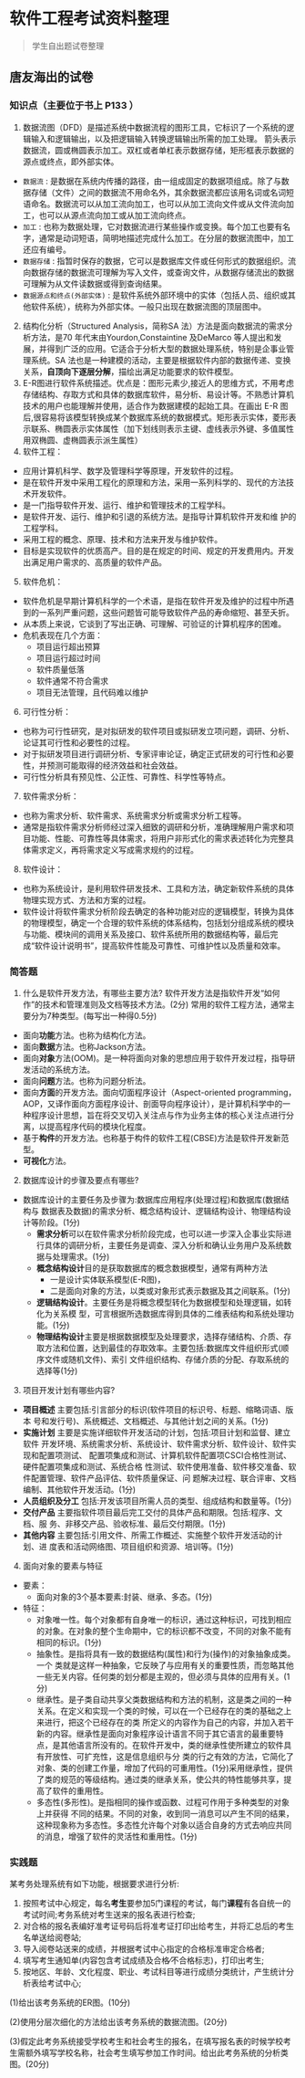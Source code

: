 # 软件工程考试资料整理
> 学生自出题试卷整理
## 唐友海出的试卷
### 知识点（主要位于书上 P133 ）
1. 数据流图（DFD）是描述系统中数据流程的图形工具，它标识了一个系统的逻辑输入和逻辑输出，以及把逻辑输入转换逻辑输出所需的加工处理。 箭头表示数据流，圆或椭圆表示加工。双杠或者单杠表示数据存储，矩形框表示数据的源点或终点，即外部实体。
  - `数据流` : 是数据在系统内传播的路径，由一组成固定的数据项组成。除了与数据存储（文件）之间的数据流不用命名外，其余数据流都应该用名词或名词短语命名。数据流可以从加工流向加工，也可以从加工流向文件或从文件流向加工，也可以从源点流向加工或从加工流向终点。
  - `加工` : 也称为数据处理，它对数据流进行某些操作或变换。每个加工也要有名字，通常是动词短语，简明地描述完成什么加工。在分层的数据流图中，加工还应有编号。
  - `数据存储` : 指暂时保存的数据，它可以是数据库文件或任何形式的数据组织。流向数据存储的数据流可理解为写入文件，或查询文件，从数据存储流出的数据可理解为从文件读数据或得到查询结果。
  - `数据源点和终点(外部实体)` : 是软件系统外部环境中的实体（包括人员、组织或其他软件系统），统称为外部实体。一般只出现在数据流图的顶层图中。
2. 结构化分析（Structured Analysis，简称SA 法）方法是面向数据流的需求分析方法，是70 年代末由Yourdon,Constaintine 及DeMarco 等人提出和发展，并得到广泛的应用。它适合于分析大型的数据处理系统，特别是企事业管理系统。SA 法也是一种建模的活动，主要是根据软件内部的数据传递、变换关系，**自顶向下逐层分解**，描绘出满足功能要求的软件模型。
3. E-R图进行软件系统描述。优点是：图形元素少,接近人的思维方式，不用考虑存储结构、存取方式和具体的数据库软件，易分析、易设计等。不熟悉计算机技术的用户也能理解并使用，适合作为数据建模的起始工具。在画出 E-R 图后,很容易将该模型转换成某个数据库系统的数据模式。矩形表示实体，菱形表示联系、椭圆表示实体属性（加下划线则表示主键、虚线表示外键、多值属性用双椭圆、虚椭圆表示派生属性）
4. 软件工程：
  - 应用计算机科学、数学及管理科学等原理，开发软件的过程。
  - 是在软件开发中采用工程化的原理和方法，采用一系列科学的、现代的方法技术开发软件。
  - 是一门指导软件开发、运行、维护和管理技术的工程学科。
  - 是软件开发、运行、维护和引退的系统方法。是指导计算机软件开发和维 护的工程学科。
  - 采用工程的概念、原理、技术和方法来开发与维护软件。
  - 目标是实现软件的优质高产。目的是在规定的时间、规定的开发费用内。开发出满足用户需求的、高质量的软件产品。
5. 软件危机：
  - 软件危机是早期计算机科学的一个术语，是指在软件开发及维护的过程中所遇到的一系列严重问题，这些问题皆可能导致软件产品的寿命缩短、甚至夭折。
  - 从本质上来说，它谈到了写出正确、可理解、可验证的计算机程序的困难。
  - 危机表现在几个方面：
    - 项目运行超出预算
    - 项目运行超过时间
    - 软件质量低落
    - 软件通常不符合需求
    - 项目无法管理，且代码难以维护
6. 可行性分析：
  - 也称为可行性研究，是对拟研发的软件项目或拟研发立项问题，调研、分析、论证其可行性和必要性的过程。
  - 对于拟研发项目进行调研分析、专家评审论证，确定正式研发的可行性和必要性，并预测可能取得的经济效益和社会效益。
  - 可行性分析具有预见性、公正性、可靠性、科学性等特点。

7. 软件需求分析：
  - 也称为需求分析、软件需求、系统需求分析或需求分析工程等。
  - 通常是指软件需求分析师经过深入细致的调研和分析，准确理解用户需求和项目功能、性能、可靠性等具体需求，将用户非形式化的需求表述转化为完整具体需求定义，再将需求定义写成需求规约的过程。

8. 软件设计：
  - 也称为系统设计，是利用软件研发技术、工具和方法，确定新软件系统的具体物理实现方式、方法和方案的过程。
  - 软件设计将软件需求分析阶段去确定的各种功能对应的逻辑模型，转换为具体的物理模型，确定一个合理的软件系统的体系结构，包括划分组成系统的模块与功能、模块间的调用关系及接口、软件系统所用的数据结构等，最后完成“软件设计说明书”，提高软件性能及可靠性、可维护性以及质量和效率。
### 简答题
1. 什么是软件开发方法，有哪些主要方法? 
软件开发方法是指软件开发“如何作”的技术和管理准则及文档等技术方法。(2分) 常用的软件工程方法，通常主要分为7种类型。(每写出一种得0.5分) 
- 面向**功能**方法。也称为结构化方法。
- 面向**数据**方法。也称Jackson方法。
- 面向**对象**方法(OOM)。是一种将面向对象的思想应用于软件开发过程，指导研发活动的系统方法。
- 面向**问题**方法。也称为问题分析法。
- 面向**方面**的开发方法。面向切面程序设计（Aspect-oriented programming，AOP，又译作面向方面程序设计、剖面导向程序设计），是计算机科学中的一种程序设计思想，旨在将交叉切入关注点与作为业务主体的核心关注点进行分离，以提高程序代码的模块化程度。
- 基于**构件**的开发方法。也称基于构件的软件工程(CBSE)方法是软件开发新范型。
- **可视化**方法。
2. 数据库设计的步骤及要点有哪些?
- 数据库设计的主要任务及步骤为:数据库应用程序(处理过程)和数据库(数据结构与 数据表及数据)的需求分析、概念结构设计、逻辑结构设计、物理结构设计等阶段。(1分)
  - **需求分析**可以在软件需求分析阶段完成，也可以进一步深入企事业实际进行具体的调研分析，主要任务是调查、深入分析和确认业务用户及系统数据与处理需求。(1分)
  - **概念结构设计**目的是获取数据库的概念数据模型，通常有两种方法
    - 一是设计实体联系模型(E-R图)，
    - 二是面向对象的方法，以类或对象形式表示数据及其之间联系。(1分)
  - **逻辑结构设计**。主要任务是将概念模型转化为数据模型和处理逻辑，如转化为关系模 型，可言根据所选数据库得到具体的二维表结构和系统处理功能。(1分)
  - **物理结构设计**主要是根据数据模型及处理要求，选择存储结构、介质、存取方法和位置，达到最佳的存取效率。主要包括:数据库文件组织形式(顺序文件或随机文件)、索引 文件组织结构、存储介质的分配、存取系统的选择等(1分)
3. 项目开发计划有哪些内容?
- **项目概述** 主要包括:引言部分的标识(软件项目的标识号、标题、缩略词语、版本 号和发行号)、系统概述、文档概述、与其他计划之间的关系。(1分)
- **实施计划** 主要是实施详细软件开发活动的计划，包括:项目计划和监督、建立软件 开发环境、系统需求分析、系统设计、软件需求分析、软件设计、软件实现和配置项测试、 配置项集成和测试、计算机软件配置项CSCI合格性测试、硬件配置项集成和测试、系统合格 性测试、软件使用准备、软件移交准备、软件配置管理、软件产品评估、软件质量保证、问 题解决过程、联合评审、文档编制、其他软件开发活动。(1分)
- **人员组织及分工** 包括:开发该项目所需人员的类型、组成结构和数量等。(1分)
- **交付产品** 主要指软件项目最后完工交付的具体产品和期限。包括:程序、文档、服 务、非移交产品、验收标准、最后交付期限。(1分)
- **其他内容** 主要包括:引用文件、所需工作概述、实施整个软件开发活动的计划、进 度表和活动网络图、项目组织和资源、培训等。(1分)
4. 面向对象的要素与特征
- 要素：
  - 面向对象的3个基本要素:封装、继承、多态。(1分) 
- 特征：
  - 对象唯一性。每个对象都有自身唯一的标识，通过这种标识，可找到相应的对象。在对象的整个生命期中，它的标识都不改变，不同的对象不能有相同的标识。(1分)
  - 抽象性。是指将具有一致的数据结构(属性)和行为(操作)的对象抽象成类。一个 类就是这样一种抽象，它反映了与应用有关的重要性质，而忽略其他一些无关内容。任何类的划分都是主观的，但必须与具体的应用有关。(1分) 
  - 继承性。是子类自动共享父类数据结构和方法的机制，这是类之间的一种关系。在定义和实现一个类的时候，可以在一个已经存在的类的基础之上来进行，把这个已经存在的类 所定义的内容作为自己的内容，并加入若干新的内容。继承性是面向对象程序设计语言不同于其它语言的最重要特点，是其他语言所没有的。在软件开发中，类的继承性使所建立的软件具有开放性、可扩充性，这是信息组织与分 类的行之有效的方法，它简化了对象、类的创建工作量，增加了代码的可重用性。(1分)采用继承性，提供了类的规范的等级结构。通过类的继承关系，使公共的特性能够共享，提高了软件的重用性。
  - 多态性(多形性)。是指相同的操作或函数、过程可作用于多种类型的对象上并获得 不同的结果。不同的对象，收到同一消息可以产生不同的结果，这种现象称为多态性。多态性允许每个对象以适合自身的方式去响应共同的消息，增强了软件的灵活性和重用性。(1分)

### 实践题
某考务处理系统有如下功能，根据要求进行分析: 
1. 按照考试中心规定，每名**考生**要参加5门课程的考试，每门**课程**有各自统一的考试时间;考务系统对考生送来的报名表进行检查;
2. 对合格的报名表编好准考证号码后将准考证打印出给考生，并将汇总后的考生名单送给阅卷站;
3. 导入阅卷站送来的成绩，并根据考试中心指定的合格标准审定合格者;
4. 填写考生通知单(内容包含考试成绩及合格⁄不合格标志)，打印出考生; 
5. 按地区、年龄、文化程度、职业、考试科目等进行成绩分类统计，产生统计分析表给考试中心;


(1)给出该考务系统的ER图。(10分) 

(2)使用分层次细化的方法给出该考务系统的数据流图。(20分) 

(3)假定此考务系统接受学校考生和社会考生的报名，在填写报名表的时候学校考生需额外填写学校名称，社会考生填写参加工作时间。给出此考务系统的分析类图。(20分)
